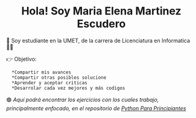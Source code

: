 <h1 align="center">Hola! Soy Maria Elena Martinez Escudero</h1>  

:raising_hand: Soy estudiante en la UMET, de la carrera de Licenciatura en Informatica :woman_technologist:

:point_right: Objetivo:

      *Compartir mis avances 
      *Compartir otras posibles solucione
      *Aprender y aceptar criticas
      *Desarrolar cada vez mejores y más codigos


:green_circle: _*_Aquí podrá encontrar los ejercicios con los cuales trabajo, principalmente enfocado, en el repositorio de
[Python Para Principiantes](https://github.com/MariaElena-Martinez/Python-Para-Principiantes-)_*_

